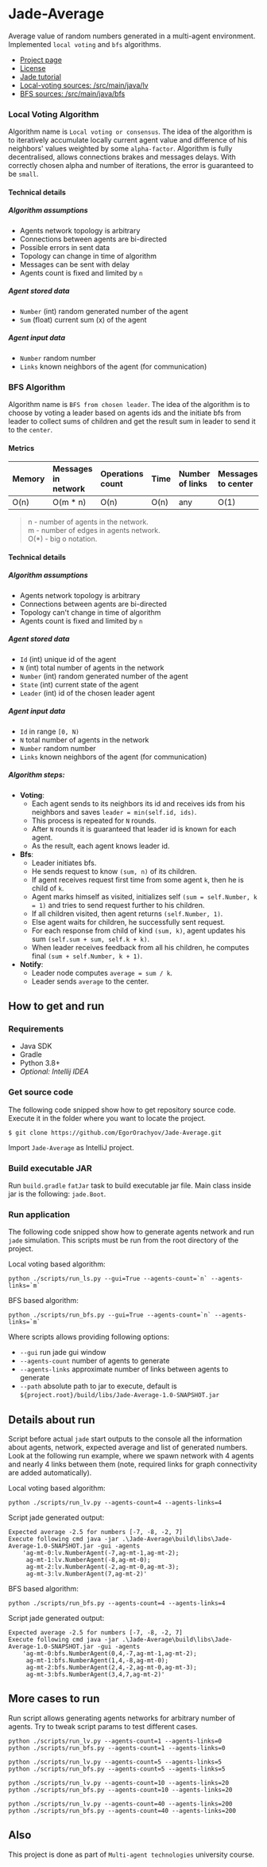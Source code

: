 # Jade-Average

Average value of random numbers generated in a multi-agent environment.
Implemented `local voting` and `bfs` algorithms.

- [Project page](https://github.com/EgorOrachyov/Jade-Average)
- [License](https://github.com/EgorOrachyov/Jade-Average/blob/main/LICENSE)
- [Jade tutorial](https://github.com/EgorOrachyov/Jade-Average/blob/main/docs/jade-tutorial.pdf)
- [Local-voting sources: /src/main/java/lv](https://github.com/EgorOrachyov/Jade-Average/tree/main/src/main/java/lv)
- [BFS sources: /src/main/java/bfs](https://github.com/EgorOrachyov/Jade-Average/tree/main/src/main/java/bfs)

### Local Voting Algorithm
Algorithm name is `Local voting or consensus`.
The idea of the algorithm is to iteratively accumulate locally
current agent value and difference of his neighbors' values weighted by some `alpha-factor`.
Algorithm is fully decentralised, allows connections brakes and messages delays.
With correctly chosen alpha and number of iterations, the error is guaranteed to be `small`.

#### Technical details

##### Algorithm assumptions
- Agents network topology is arbitrary
- Connections between agents are bi-directed
- Possible errors in sent data
- Topology can change in time of algorithm
- Messages can be sent with delay
- Agents count is fixed and limited by `n`

##### Agent stored data
- `Number` (int) random generated number of the agent
- `Sum` (float) current sum (x) of the agent

##### Agent input data
- `Number` random number
- `Links` known neighbors of the agent (for communication)

### BFS Algorithm
Algorithm name is `BFS from chosen leader`.
The idea of the algorithm is to choose by voting a leader based on
agents ids and the initiate bfs from leader to collect sums of children
and get the result sum in leader to send it to the `center`.

#### Metrics
| Memory | Messages in network | Operations count | Time | Number of links | Messages to center |
|:---    |:---                 |:---              |:---  |:---             |:---                |
| O(n)   | O(m * n)            | O(n)             | O(n) | any             | O(1)               | 

> n - number of agents in the network.  
> m - number of edges in agents network.  
> O(*) - big o notation.

#### Technical details

##### Algorithm assumptions
- Agents network topology is arbitrary
- Connections between agents are bi-directed
- Topology can't change in time of algorithm
- Agents count is fixed and limited by `n`

##### Agent stored data
- `Id` (int) unique id of the agent
- `N` (int) total number of agents in the network
- `Number` (int) random generated number of the agent
- `State` (int) current state of the agent
- `Leader` (int) id of the chosen leader agent

##### Agent input data
- `Id` in range `[0, N)`
- `N` total number of agents in the network
- `Number` random number
- `Links` known neighbors of the agent (for communication)

##### Algorithm steps:
- **Voting**: 
  - Each agent sends to its neighbors its id and receives ids from his neighbors and saves `leader = min(self.id, ids)`. 
  - This process is repeated for `N` rounds. 
  - After `N` rounds it is guaranteed that leader id is known for each agent. 
  - As the result, each agent knows leader id.
- **Bfs**: 
  - Leader initiates bfs. 
  - He sends request to know `(sum, n)` of its children.
  - If agent receives request first time from some agent `k`, then he is child of `k`.
  - Agent marks himself as visited, initializes self `(sum = self.Number, k = 1)` and tries to send request further to his children.
  - If all children visited, then agent returns `(self.Number, 1)`.
  - Else agent waits for children, he successfully sent request.
  - For each response from child of kind `(sum, k)`, agent updates his sum `(self.sum + sum, self.k + k)`.
  - When leader receives feedback from all his children, he computes final `(sum + self.Number, k + 1)`.
- **Notify**:
  - Leader node computes `average = sum / k`.
  - Leader sends `average` to the center.

## How to get and run

### Requirements
- Java SDK
- Gradle
- Python 3.8+
- *Optional: Intellij IDEA*

### Get source code
The following code snipped show how to get repository source code.
Execute it in the folder where you want to locate the project.

```shell
$ git clone https://github.com/EgorOrachyov/Jade-Average.git
```

Import `Jade-Average` as IntelliJ project.

### Build executable JAR
Run `build.gradle` `fatJar` task to build executable jar file.
Main class inside jar is the following: `jade.Boot`.

### Run application
The following code snipped show how to generate agents network
and run `jade` simulation. This scripts must be run from the root directory of the project.

Local voting based algorithm:

```shell
python ./scripts/run_ls.py --gui=True --agents-count=`n` --agents-links=`m`
```

BFS based algorithm:

```shell
python ./scripts/run_bfs.py --gui=True --agents-count=`n` --agents-links=`m`
```

Where scripts allows providing following options:
- `--gui` run jade gui window
- `--agents-count` number of agents to generate
- `--agents-links` approximate number of links between agents to generate
- `--path` absolute path to jar to execute, default is `${project.root}/build/libs/Jade-Average-1.0-SNAPSHOT.jar`

## Details about run
Script before actual `jade` start outputs to the console all the information
about agents, network, expected average and list of generated numbers.
Look at the following run example, where we spawn network with 4 agents
and nearly 4 links between them (note, required links for graph connectivity are added automatically).

Local voting based algorithm:

```shell
python ./scripts/run_lv.py --agents-count=4 --agents-links=4
```

Script jade generated output:

```text
Expected average -2.5 for numbers [-7, -8, -2, 7]
Execute following cmd java -jar .\Jade-Average\build\libs\Jade-Average-1.0-SNAPSHOT.jar -gui -agents 
    'ag-mt-0:lv.NumberAgent(-7,ag-mt-1,ag-mt-2);
     ag-mt-1:lv.NumberAgent(-8,ag-mt-0);
     ag-mt-2:lv.NumberAgent(-2,ag-mt-0,ag-mt-3);
     ag-mt-3:lv.NumberAgent(7,ag-mt-2)'
```

BFS based algorithm:

```shell
python ./scripts/run_bfs.py --agents-count=4 --agents-links=4
```

Script jade generated output:

```text
Expected average -2.5 for numbers [-7, -8, -2, 7]
Execute following cmd java -jar .\Jade-Average\build\libs\Jade-Average-1.0-SNAPSHOT.jar -gui -agents 
    'ag-mt-0:bfs.NumberAgent(0,4,-7,ag-mt-1,ag-mt-2);
     ag-mt-1:bfs.NumberAgent(1,4,-8,ag-mt-0);
     ag-mt-2:bfs.NumberAgent(2,4,-2,ag-mt-0,ag-mt-3);
     ag-mt-3:bfs.NumberAgent(3,4,7,ag-mt-2)'
```

## More cases to run
Run script allows generating agents networks for arbitrary number of agents.
Try to tweak script params to test different cases.

```shell
python ./scripts/run_lv.py --agents-count=1 --agents-links=0
python ./scripts/run_bfs.py --agents-count=1 --agents-links=0
```

```shell
python ./scripts/run_lv.py --agents-count=5 --agents-links=5
python ./scripts/run_bfs.py --agents-count=5 --agents-links=5
```

```shell
python ./scripts/run_lv.py --agents-count=10 --agents-links=20
python ./scripts/run_bfs.py --agents-count=10 --agents-links=20
```

```shell
python ./scripts/run_lv.py --agents-count=40 --agents-links=200
python ./scripts/run_bfs.py --agents-count=40 --agents-links=200
```

## Also

This project is done as part of `Multi-agent technologies` university course.